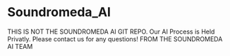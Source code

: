 # Soundromeda_AI
THIS IS NOT THE SOUNDROMEDA AI GIT REPO. Our AI Process is Held Privatly. Please contact us for any questions!
FROM THE SOUNDROMEDA AI TEAM
